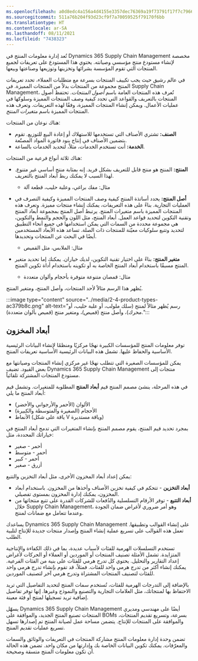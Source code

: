 ```yaml
---
ms.openlocfilehash: a0d8edc4a156a4d4155e3357dec76369a19f73791f17f7c7966502cfa08a041f
ms.sourcegitcommit: 511a76b204f93d23cf9f7a70059525f79170f6bb
ms.translationtype: HT
ms.contentlocale: ar-SA
ms.lasthandoff: 08/11/2021
ms.locfileid: "7438323"
---
```

تُعد إدارة معلومات المنتج في Dynamics 365 Supply Chain Management مخصصة لإنشاء مستودع منتج مؤسسي وصيانته. يحتوي هذا المستودع على تعريفات لجميع المنتجات التي تقوم المؤسسة بشرائها وتخزينها وتوزيعها وصناعتها وبيعها.

في عالم رشيق حيث يجب تكييف المنتجات بسرعة مع متطلبات العملاء، تحدد تعريفات المنتج مجموعة من المنتجات بدلاً من المنتجات المميزة. في Supply Chain Management، تُعرف هذه المنتجات العامة باسم *أصول المنتجات*. تحتفظ أصول المنتجات بالتعريف والقواعد التي تحدد كيفية وصف المنتجات المميزة وسلوكها في عمليات الأعمال. ويمكن إنشاء المنتجات المميزة، وفقًا لهذه التعريفات. وتعرف هذه المنتجات المميزة باسم *متغيرات المنتج*.

هناك نوعان من المنتجات:

 -  **الصنف:** تشتري الأصناف التي تستخدمها للاستهلاك أو إعادة البيع للتوزيع. تقوم بتضمين الأصناف في إنتاج بنود فاتورة المواد المصنّعة.
 -  **الخدمة:** أنت تستخدم الخدمات، مثلاً، لتحديد الخدمات بالساعة.

هناك ثلاثة أنواع فرعية من المنتجات:

 -  **المنتج:** المنتج هو منتج قابل للتعريف بشكل فريد. إنه بمثابة منتج أساسي غير متنوع. لهذا السبب لا يمكنك ربط أبعاد المنتج بالتعريف.
    
     -  مثال: مفك براغي، وعلبة حليب، قطعة آلة
 -  **أصل المنتج:** يحدد أساتذة المنتج كيفية وصف المنتجات المميزة وكيفية التصرف في العمليات التجارية. بناءً على هذه التعريفات، يمكنك إنشاء منتجات مميزة. وتعرف هذه المنتجات المميزة باسم متغيرات المنتج. يرتبط أصل المنتج بمجموعة أبعاد المنتج وتقنية التكوين لتحديد قواعد العمل. أبعاد المنتج، مثل اللون والحجم والنمط والتكوين، هي مجموعة محددة من السمات التي يمكن استخدامها في جميع أنحاء التطبيق لتحديد وتتبع سلوكيات معيّنة للمنتجات ذات الصلة. تساعد هذه الأبعاد المستخدمين أيضًا في البحث عن المنتجات وتحديدها.
    
     -  مثال: الملابس، مثل القميص
 -  **متغير المنتج:** بناءً على اختيار تقنية التكوين، لديك خياران. يمكنك إما تحديد متغير المنتج مسبقًا باستخدام أبعاد المنتج الخاصة به أو تكوينه باستخدام أداة تكوين المنتج.
    
     -  مثال: قمصان متنوعة متوفرة بأحجام وألوان متعددة

يُظهر هذا الرسم مثالاً لأحد المنتجات، وأصل المنتج، ومتغير المنتج.

:::image type="content" source="../media/2-4-product-types-ac379b8c.png" alt-text="رسم يُظهر مثالاً لمنتج (سلك ملولب، أو علبة حليب، أو محرك)، وأصل منتج (قميص)، ومتغير منتج (قميص بألوان متعددة).":::


## <a name="inventory-dimensions"></a>أبعاد المخزون

توفر معلومات المنتج للمؤسسات الكبيرة نهجًا مركزيًا ومنظمًا لإنشاء البيانات الرئيسية الأساسية والحفاظ عليها. تشمل هذه البيانات الرئيسية الأساسية تعريفات المنتج.

يمكن للمؤسسات الصغيرة التي تتطلب نهجًا غير مركزي إنشاء المنتجات وصيانتها مع بعض القيود. تضيف Dynamics 365 Supply Chain Management منتجات إلى مستودع المنتجات المشتركة تلقائياً.

في هذه المرحلة، ينشئ مصمم المنتج قيم **أبعاد المنتج** المطلوبة للمتغيرات. وتشمل قيم أبعاد المنتج ما يلي:

 -  الألوان (الأحمر والأرجواني والأخضر)
 -  الأحجام (الصغيرة والمتوسطة والكبيرة)
 -  الأنماط (ياقة على شكل V وياقة مستديرة)

بمجرد تحديد قيم المنتج، يقوم مصمم المنتج بإنشاء المتغيرات التي تدمج أبعاد المنتج في خياراتك المحددة، مثل:

 -  أحمر - صغير
 -  أحمر - متوسط
 -  أحمر - كبير
 -  أزرق - صغير

يمكن إعداد أبعاد المخزون الأخرى، مثل أبعاد التخزين والتتبع:

 -  **أبعاد التخزين** \- تتحكم في كيفية تخزين الأصناف وأخذها من المخزون. باستخدام أبعاد المخزون، يمكنك إدارة المخزون بمستوى تفصيلي.
 -  **أبعاد التتبع** \- توفر الأرقام التسلسلية والدُفعات للشركات القدرة على تتبع منتجاتها من خلال Supply Chain Management، وهو أمر ضروري لأغراض ضمان الجودة وعندما تتعامل مع ضمانات لمنتج.

يساعدك Dynamics 365 Supply Chain Management على إنشاء القوالب وتطبيقها. تعمل هذه القوالب على تسريع عملية إنشاء المنتج وإصدار منتجات جديدة للإنتاج لتلبية الطلب.

تستخدم التسلسلات الهرمية للفئات لأسباب عديدة، بما في ذلك الكفاءة والإنتاجية المتزايدة. تشمل الأمثلة تصنيف المنتجات أو الموردين أو العملاء أو الحركات لأغراض إعداد التقارير والتحليل. يحتوي كل تدرج هرمي للفئات على بنية من الفئات الفرعية. يمكنك إنشاء أكثر من تدرج هرمي واحد للفئات. فمثلاً، قد تقوم بإنشاء تدرج هرمي واحد للفئات لتصنيف المنتجات المشتراة وتدرج هرمي آخر لتصنيف الموردين.

بالإضافة إلى التدرجات الهرمية للفئات، تُستخدم سمات المنتج لتحديد التفاصيل التي تريد الاحتفاظ بها لمنتجاتك، مثل العلامات التجارية والتصنيع والنموذج وغيرها. إنها توفر تفاصيل إضافية تريد تسجيلها لمنتج أو فئة معينة.

يسهّل Dynamics 365 Supply Chain Management أيضًا على مهندسي ومديري المنتجات تصنيع المنتج الجديد، والموافقة على BOMs بسرعة، وتسريع تقديم المنتجات، والموافقة على المنتجات للإنتاج. يتضمن مساحة عمل لصيانة المنتج تم إصدارها تسهل تسريع عمليات تقديم المنتج.

تضمن وحدة إدارة معلومات المنتج مشاركة المنتجات في التعريفات والوثائق والسمات والمعرّفات. يمكنك تكوين البيانات الخاصة بك وإدارتها من مكان واحد. تضمن هذه الحالة أن تكون معلومات المنتج متسقة وصحيحة.

